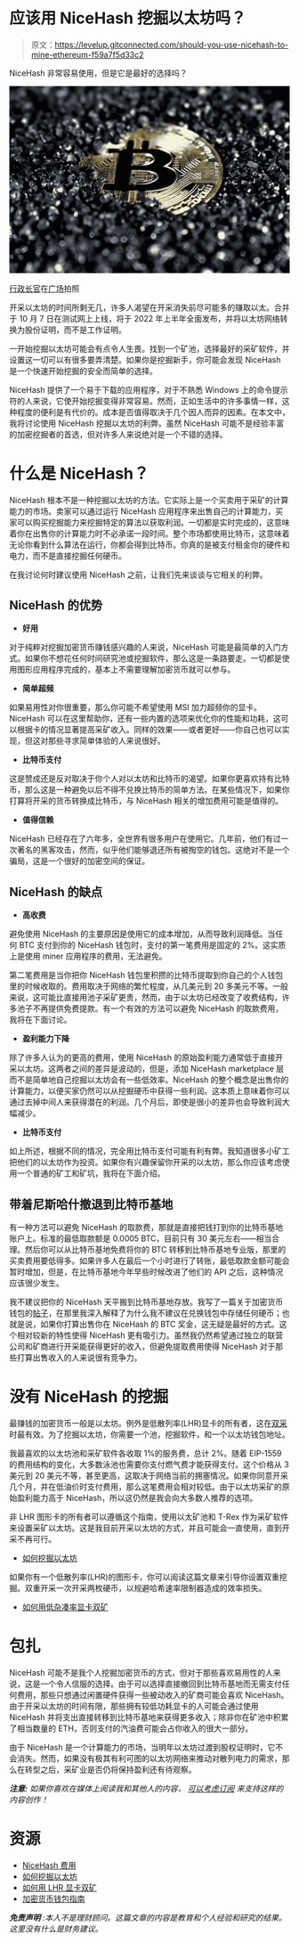 # 应该用 NiceHash 挖掘以太坊吗？

> 原文：<https://levelup.gitconnected.com/should-you-use-nicehash-to-mine-ethereum-f59a7f5d33c2>

NiceHash 非常容易使用，但是它是最好的选择吗？

![](img/de3db0ec42d208b39f46d8acefca2d99.png)

[行政长官](https://unsplash.com/@executium?utm_source=unsplash&utm_medium=referral&utm_content=creditCopyText)在[广场](https://unsplash.com/s/photos/bitcoin?utm_source=unsplash&utm_medium=referral&utm_content=creditCopyText)拍照

开采以太坊的时间所剩无几，许多人渴望在开采消失前尽可能多的赚取以太。合并于 10 月 7 日在测试网上上线，将于 2022 年上半年全面发布，并将以太坊网络转换为股份证明，而不是工作证明。

一开始挖掘以太坊可能会有点令人生畏。找到一个矿池，选择最好的采矿软件，并设置这一切可以有很多要弄清楚。如果你是挖掘新手，你可能会发现 NiceHash 是一个快速开始挖掘的安全而简单的选择。

NiceHash 提供了一个易于下载的应用程序，对于不熟悉 Windows 上的命令提示符的人来说，它使开始挖掘变得非常容易。然而，正如生活中的许多事情一样，这种程度的便利是有代价的。成本是否值得取决于几个因人而异的因素。在本文中，我将讨论使用 NiceHash 挖掘以太坊的利弊。虽然 NiceHash 可能不是经验丰富的加密挖掘者的首选，但对许多人来说绝对是一个不错的选择。

# 什么是 NiceHash？

NiceHash 根本不是一种挖掘以太坊的方法。它实际上是一个买卖用于采矿的计算能力的市场。卖家可以通过运行 NiceHash 应用程序来出售自己的计算能力，买家可以购买挖掘能力来挖掘特定的算法以获取利润。一切都是实时完成的，这意味着你在出售你的计算能力时不必承诺一段时间。整个市场都使用比特币，这意味着无论你看到什么算法在运行，你都会得到比特币。你真的是被支付租金你的硬件和电力，而不是直接挖掘任何硬币。

在我讨论何时建议使用 NiceHash 之前，让我们先来谈谈与它相关的利弊。

## NiceHash 的优势

*   **好用**

对于纯粹对挖掘加密货币赚钱感兴趣的人来说，NiceHash 可能是最简单的入门方式。如果你不想花任何时间研究池或挖掘软件，那么这是一条路要走。一切都是使用图形应用程序完成的，基本上不需要理解加密货币就可以参与。

*   **简单超频**

如果易用性对你很重要，那么你可能不希望使用 MSI 加力超频你的显卡。NiceHash 可以在这里帮助你，还有一些内置的选项来优化你的性能和功耗，这可以根据卡的情况显著提高采矿收入。同样的效果——或者更好——你自己也可以实现，但这对那些寻求简单体验的人来说很好。

*   **比特币支付**

这是赞成还是反对取决于你个人对以太坊和比特币的渴望。如果你更喜欢持有比特币，那么这是一种避免以后不得不兑换比特币的简单方法。在某些情况下，如果你打算将开采的货币转换成比特币，与 NiceHash 相关的增加费用可能是值得的。

*   **值得信赖**

NiceHash 已经存在了六年多，全世界有很多用户在使用它。几年前，他们有过一次著名的黑客攻击，然而，似乎他们能够退还所有被掏空的钱包。这绝对不是一个骗局，这是一个很好的加密空间的保证。

## NiceHash 的缺点

*   **高收费**

避免使用 NiceHash 的主要原因是使用它的成本增加，从而导致利润降低。当任何 BTC 支付到你的 NiceHash 钱包时，支付的第一笔费用是固定的 2%。这实质上是使用 miner 应用程序的费用，无法避免。

第二笔费用是当你把你 NiceHash 钱包里积攒的比特币提取到你自己的个人钱包里的时候收取的。费用取决于网络的繁忙程度，从几美元到 20 多美元不等。一般来说，这可能比直接用池子采矿更贵，然而，由于以太坊已经改变了收费结构，许多池子不再提供免费提款。有一个有效的方法可以避免 NiceHash 的取款费用，我将在下面讨论。

*   **盈利能力下降**

除了许多人认为的更高的费用，使用 NiceHash 的原始盈利能力通常低于直接开采以太坊。这两者之间的差异是波动的，但是，添加 NiceHash marketplace 层而不是简单地自己挖掘以太坊会有一些低效率。NiceHash 的整个概念是出售你的计算能力，以便买家仍然可以从挖掘硬币中获得一些利润。这本质上意味着你可以通过去掉中间人来获得潜在的利润。几个月后，即使是很小的差异也会导致利润大幅减少。

*   **比特币支付**

如上所述，根据不同的情况，完全用比特币支付可能有利有弊。我知道很多小矿工把他们的以太坊作为投资。如果你有兴趣保留你开采的以太坊，那么你应该考虑使用一个普通的矿工和矿坑，我将在下面介绍。

## 带着尼斯哈什撤退到比特币基地

有一种方法可以避免 NiceHash 的取款费，那就是直接把钱打到你的比特币基地账户上。标准的最低取款额是 0.0005 BTC，目前只有 30 美元左右——相当合理。然后你可以从比特币基地免费将你的 BTC 转移到比特币基地专业版，那里的买卖费用要低得多。如果许多人在最后一个小时进行了转账，最低取款金额可能会暂时增加，但是，在比特币基地今年早些时候改进了他们的 API 之后，这种情况应该很少发生。

我不建议把你的 NiceHash 天平搬到比特币基地存放。我写了一篇关于加密货币钱包的[帖子](/a-crypto-wallet-is-not-what-it-seems-daf4557ad566)，在那里我深入解释了为什么我不建议在兑换钱包中存储任何硬币；也就是说，如果你打算出售你在 NiceHash 的 BTC 奖金，这无疑是最好的方式。这个相对较新的特性使得 NiceHash 更有吸引力。虽然我仍然希望通过独立的联营公司和矿商进行开采能获得更好的收入，但避免提取费用使得 NiceHash 对于那些打算出售收入的人来说很有竞争力。

# 没有 NiceHash 的挖掘

最赚钱的加密货币一般是以太坊。例外是低散列率(LHR)显卡的所有者，这在[双采](/unlock-the-full-potential-of-low-hash-rate-gpus-with-dual-mining-8cf343c0c968)时最有效。为了挖掘以太坊，你需要一个池，挖掘软件，和一个以太坊钱包地址。

我最喜欢的以太坊池和采矿软件各收取 1%的服务费，总计 2%。随着 EIP-1559 的费用结构的变化，大多数泳池也需要你支付燃气费才能获得支付。这个价格从 3 美元到 20 美元不等，甚至更高，这取决于网络当前的拥塞情况。如果你同意开采几个月，并在低油价时支付费用，那么这笔费用会相对较低。由于以太坊采矿的原始盈利能力高于 NiceHash，所以这仍然是我会向大多数人推荐的选项。

非 LHR 图形卡的所有者可以遵循这个指南，使用以太矿池和 T-Rex 作为采矿软件来设置采矿以太坊。这是我目前开采以太坊的方式，并且可能会一直使用，直到开采不再可行。

*   [如何挖掘以太坊](/earn-money-mining-ethereum-before-its-too-late-5ccf6a4e4df7)

如果你有一个低散列率(LHR)的图形卡，你可以阅读这篇文章来引导你设置双重挖掘。双重开采一次开采两枚硬币，以规避哈希速率限制器造成的效率损失。

*   [如何用低杂凑率显卡双矿](/unlock-the-full-potential-of-low-hash-rate-gpus-with-dual-mining-8cf343c0c968)

# 包扎

NiceHash 可能不是我个人挖掘加密货币的方式，但对于那些喜欢易用性的人来说，这是一个令人信服的选择。由于可以选择直接撤回到比特币基地而无需支付任何费用，那些只想通过闲置硬件获得一些被动收入的矿商可能会喜欢 NiceHash。由于开采以太坊的时间有限，那些拥有较低功耗显卡的人可能会通过使用 NiceHash 并将支出直接转移到比特币基地来获得更多收入；除非你在矿池中积累了相当数量的 ETH，否则支付的汽油费可能会占你收入的很大一部分。

由于 NiceHash 是一个计算能力的市场，当明年以太坊过渡到股权证明时，它不会消失。然而，如果没有极其有利可图的以太坊网络来推动对散列电力的需求，那么在转型之后，采矿业是否仍将保持盈利还有待观察。

***注意:*** *如果你喜欢在媒体上阅读我和其他人的内容，* [*可以考虑订阅*](https://medium.com/@willmnorris/membership) *来支持这样的内容创作！*

# 资源

*   [NiceHash 费用](https://www.nicehash.com/support/general-help/nicehash-service/fees)
*   [如何挖掘以太坊](/earn-money-mining-ethereum-before-its-too-late-5ccf6a4e4df7)
*   [如何用 LHR 显卡双矿](/unlock-the-full-potential-of-low-hash-rate-gpus-with-dual-mining-8cf343c0c968)
*   [加密货币钱包指南](/a-crypto-wallet-is-not-what-it-seems-daf4557ad566)

***免责声明*** *:本人不是理财顾问。这篇文章的内容是教育和个人经验和研究的结果。这里没有什么是财务建议。*